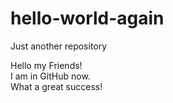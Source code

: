 # hello-world-again
Just another repository

Hello my Friends!<br/>
I am in GitHub now.<br/>
What a great success!<br/>
